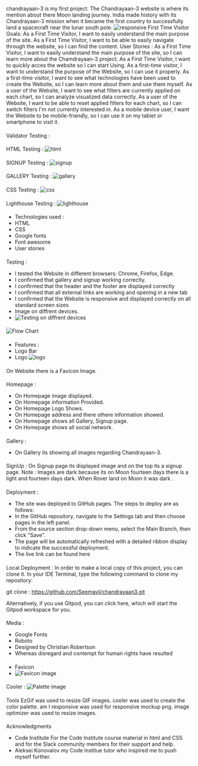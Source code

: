  chandrayaan-3 is my first project.
The Chandrayaan-3 website is where its mention about there Moon landing journey.  India made history with its Chandrayaan-3 mission when it became the first country to successfully land a spacecraft near the lunar south pole.
![responsive](/assets/images/responsiveness.png)
First Time Visitor Goals:
As a First Time Visitor, I want to easily understand the main purpose of the site.
As a First Time Visitor, I want to be able to easily navigate through the website, so I can find the content.
User Stories :
As a First Time Visitor, I want to easily understand the main purpose of the site, so I can learn more about the Chamdrayaan-3 project.
As a First Time Visitor, I want to quickly acces the website so I can start Using.
As a first-time visitor, I want to understand the purpose of the Website, so I can use it properly.
As a first-time visitor, I want to see what technologies have been used to create the Website, so I can learn more about them and use them myself.
As a user of the Website, I want to see what filters are currently applied on each chart, so I can analyze visualized data correctly.
As a user of the Website, I want to be able to reset applied filters for each chart, so I can switch filters I'm not currently interested in.
As a mobile device user, I want the Website to be mobile-friendly, so I can use it on my tablet or smartphone to visit it.
####
Validator Testing :
####
HTML Testing :
![html](assets/images/html-testing.png)
####
SIGNUP Testing :
![signup](assets/images/signup-testing.png)
####
GALLERY Testing :
![gallery](assets/images/gallery-testing.png)
####
CSS Testing :
![css](assets/images/css-testing.png)
####
Lighthouse Testing :
![lighthouse](assets/images/lighthouse-testing.png)
####
* Technologies used :
* HTML
* CSS
* Google fonts
* Font awesome
* User stories
####
Testing :
* I tested the Website in different browsers: Chrome, Firefox, Edge.
* I confirmed that gallery and signup working correctly.
* I confirmed that the header and the footer are displayed correctly
* I confirmed that all external links are working and opening in a new tab
* I confirmed that the Website is responsive and displayed correctly on all standard screen sizes
* Image on diffrent devices.
* ![Testing on diffrent devices](assets/images/responsive-test.png)
####
![Flow Chart](assets/images/chart.png)
####
* Features :
* Logo Bar
* Logo
![logo](assets/images/isro-logo.jpg)
####
On Website there is a Favicon Image.
####
Homepage :
* On Homepage image displayed.
* On Homepage information Provided.
* On Homepage Logo Shows.
* On Homepage address and there othere information showed.
* On Homepage shows all Gallery, Signup page.
* On Homepage shows all social network.
####
Gallery :
* On Gallery its showing all images regarding Chandrayaan-3.
####
SignUp :
On Signup page its displayed image and on the top its a signup page.
Note : Images are dark because its on Moon fourteen days there is a light and fourteen days dark. When Rover land on Moon it was dark .
####
Deployment :
* The site was deployed to GitHub pages. The steps to deploy are as follows:
* In the GitHub repository, navigate to the Settings tab and then choose pages in the left panel.
* From the source section drop-down menu, select the Main Branch, then click "Save".
* The page will be automatically refreshed with a detailed ribbon display to indicate the successful deployment.
* The live link can be found here
####
Local Deployment :
In order to make a local copy of this project, you can clone it. In your IDE Terminal, type the following command to clone my repository:

git clone : https://github.com/Seemavij/chandrayaan3.git

Alternatively, if you use Gitpod, you can click here, which will start the Gitpod workspace for you.
####
Media : 
* Google Fonts
* Roboto
* Designed by Christian Robertson
* Whereas disregard and contempt for human rights have resulted
####
* Favicon
* ![Favicon image](assets/images/favicon.jpg)
####
Cooler :
![Palette image](assets/images/palette.png)
####
Tools
EzGif was used to resize GIF images.
cooler was used to create the color palette.
am I responsive was used for responsive mockup png.
image optimizer was used to resize images.

####
Acknowledgments
* Code Institute For the Code Institute course material in html and CSS and for the Slack community members for their support and help.
* Aleksei Konovalov my Code Institue tutor who inspired me to push myself further.